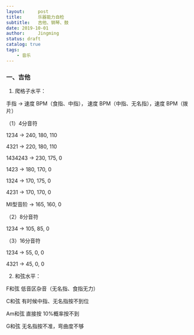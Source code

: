 ```yaml
---
layout:     post
title:      乐器能力自检
subtitle:   吉他、钢琴、鼓
date: 2019-10-01
author:     Jingming
status: draft
catalog: true
tags:
    - 音乐
---
```

### 一、吉他

1. 爬格子水平：

手指 -> 速度 BPM（食指、中指）， 速度 BPM（中指、无名指），速度 BPM（拨片）

（1）4分音符
 
 1234 -> 240, 180, 110
 
 4321 -> 220, 180, 110

 1434243 -> 230, 175, 0
 
 1423 -> 180, 170, 0
 
 1324 -> 170, 175, 0
 
 4231 -> 170, 170, 0
 
 MI型音阶 -> 165, 160, 0

 
（2）8分音符

 1234 -> 105, 85, 0

（3）16分音符

1234 -> 55, 0, 0

4321 -> 45, 0, 0
 

2. 和弦水平：

F和弦 低音区杂音（无名指、食指无力）

C和弦 有时候中指、无名指按不到位

Am和弦 直接按 10%概率按不到

G和弦 无名指按不准，弯曲度不够

